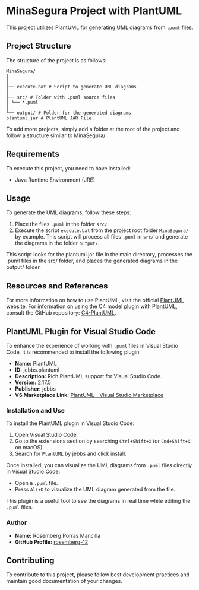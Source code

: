 # MinaSegura Project with PlantUML

This project utilizes PlantUML for generating UML diagrams from `.puml` files.

## Project Structure

The structure of the project is as follows:

```Skeleton
MinaSegura/
│
│
├── execute.bat # Script to generate UML diagrams
│
├── src/ # Folder with .puml source files
│ └── *.puml
│
└── output/ # Folder for the generated diagrams
plantuml.jar # PlantUML JAR File
```

To add more projects, simply add a folder at the root of the project and follow a structure similar to MinaSegura/

## Requirements

To execute this project, you need to have installed:

- Java Runtime Environment (JRE)

## Usage

To generate the UML diagrams, follow these steps:

1. Place the files `.puml` in the folder `src/`.
2. Execute the script `execute.bat` from the project root folder `MinaSegura/` by example. This script will process all files `.puml` in `src/` and generate the diagrams in the folder `output/`.

This script looks for the plantuml.jar file in the main directory, processes the .puml files in the src/ folder, and places the generated diagrams in the output/ folder.

## Resources and References

For more information on how to use PlantUML, visit the official [PlantUML website](https://plantuml.com/es/).
For information on using the C4 model plugin with PlantUML, consult the GitHub repository: [C4-PlantUML](https://github.com/plantuml-stdlib/C4-PlantUML).

## PlantUML Plugin for Visual Studio Code

To enhance the experience of working with `.puml` files in Visual Studio Code, it is recommended to install the following plugin:

- **Name:** PlantUML
- **ID:** jebbs.plantuml
- **Description:** Rich PlantUML support for Visual Studio Code.
- **Version:** 2.17.5
- **Publisher:** jebbs
- **VS Marketplace Link:** [PlantUML - Visual Studio Marketplace](https://marketplace.visualstudio.com/items?itemName=jebbs.plantuml)

### Installation and Use

To install the PlantUML plugin in Visual Studio Code:

1. Open Visual Studio Code.
2. Go to the extensions section by searching `Ctrl+Shift+X` (or `Cmd+Shift+X` on macOS).
3. Search for `PlantUML` by jebbs and click install.

Once installed, you can visualize the UML diagrams from `.puml` files directly in Visual Studio Code:

- Open a `.puml` file.
- Press `Alt+D` to visualize the UML diagram generated from the file.

This plugin is a useful tool to see the diagrams in real time while editing the `.puml` files.

### Author

- **Name:** Rosemberg Porras Mancilla
- **GitHub Profile:** [rosemberg-12](https://github.com/rosemberg-12)

## Contributing

To contribute to this project, please follow best development practices and maintain good documentation of your changes.
